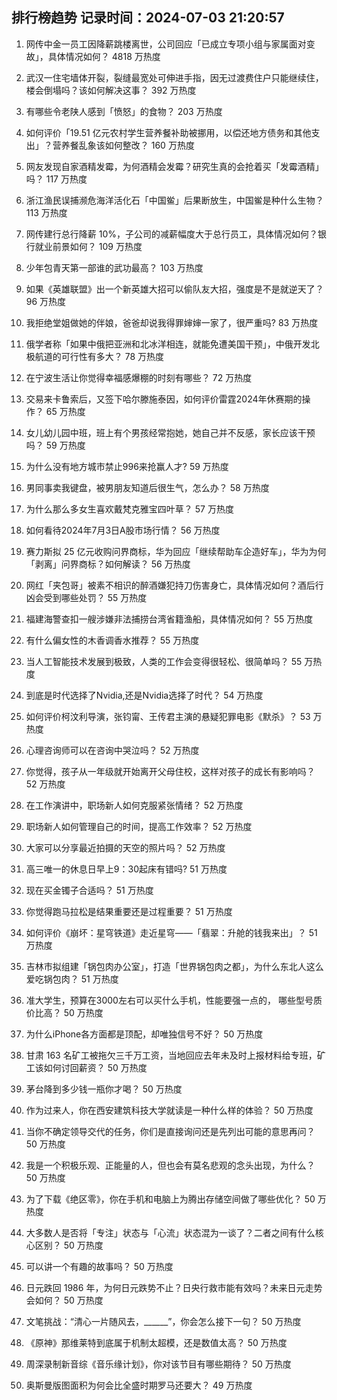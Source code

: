 
## 排行榜趋势 记录时间：2024-07-03 21:20:57
  
  1. 网传中金一员工因降薪跳楼离世，公司回应「已成立专项小组与家属面对变故」，具体情况如何？ 4818 万热度
    
  2. 武汉一住宅墙体开裂，裂缝最宽处可伸进手指，因无过渡费住户只能继续住，楼会倒塌吗？该如何解决这事？ 392 万热度
    
  3. 有哪些令老陕人感到「愤怒」的食物？ 203 万热度
    
  4. 如何评价「19.51 亿元农村学生营养餐补助被挪用，以偿还地方债务和其他支出」？营养餐乱象该如何整改？ 160 万热度
    
  5. 网友发现自家酒精发霉，为何酒精会发霉？研究生真的会抢着买「发霉酒精」吗？ 117 万热度
    
  6. 浙江渔民误捕濒危海洋活化石「中国鲎」后果断放生，中国鲎是种什么生物？ 113 万热度
    
  7. 网传建行总行降薪 10%，子公司的减薪幅度大于总行员工，具体情况如何？银行就业前景如何？ 109 万热度
    
  8. 少年包青天第一部谁的武功最高？ 103 万热度
    
  9. 如果《英雄联盟》出一个新英雄大招可以偷队友大招，强度是不是就逆天了？ 96 万热度
    
  10. 我拒绝堂姐做她的伴娘，爸爸却说我得罪婶婶一家了，很严重吗? 83 万热度
    
  11. 俄学者称「如果中俄把亚洲和北冰洋相连，就能免遭美国干预」，中俄开发北极航道的可行性有多大？ 78 万热度
    
  12. 在宁波生活让你觉得幸福感爆棚的时刻有哪些？ 72 万热度
    
  13. 交易来卡鲁索后，又签下哈尔滕施泰因，如何评价雷霆2024年休赛期的操作？ 65 万热度
    
  14. 女儿幼儿园中班，班上有个男孩经常抱她，她自己并不反感，家长应该干预吗？ 59 万热度
    
  15. 为什么没有地方城市禁止996来抢赢人才? 59 万热度
    
  16. 男同事卖我键盘，被男朋友知道后很生气，怎么办？ 58 万热度
    
  17. 为什么那么多女生喜欢戴梵克雅宝四叶草？ 57 万热度
    
  18. 如何看待2024年7月3日A股市场行情？ 56 万热度
    
  19. 赛力斯拟 25 亿元收购问界商标，华为回应「继续帮助车企造好车」，华为为何「剥离」问界商标？如何解读？ 56 万热度
    
  20. 网红「夹包哥」被素不相识的醉酒嫌犯持刀伤害身亡，具体情况如何？酒后行凶会受到哪些处罚？ 55 万热度
    
  21. 福建海警查扣一艘涉嫌非法捕捞台湾省籍渔船，具体情况如何？ 55 万热度
    
  22. 有什么偏女性的木香调香水推荐？ 55 万热度
    
  23. 当人工智能技术发展到极致，人类的工作会变得很轻松、很简单吗？ 55 万热度
    
  24. 到底是时代选择了Nvidia,还是Nvidia选择了时代？ 54 万热度
    
  25. 如何评价柯汶利导演，张钧甯、王传君主演的悬疑犯罪电影《默杀》？ 53 万热度
    
  26. 心理咨询师可以在咨询中哭泣吗？ 52 万热度
    
  27. 你觉得，孩子从一年级就开始离开父母住校，这样对孩子的成长有影响吗？ 52 万热度
    
  28. 在工作演讲中，职场新人如何克服紧张情绪？ 52 万热度
    
  29. 职场新人如何管理自己的时间，提高工作效率？ 52 万热度
    
  30. 大家可以分享最近拍摄的天空的照片吗？ 52 万热度
    
  31. 高三唯一的休息日早上9：30起床有错吗? 51 万热度
    
  32. 现在买金镯子合适吗？ 51 万热度
    
  33. 你觉得跑马拉松是结果重要还是过程重要？ 51 万热度
    
  34. 如何评价《崩坏：星穹铁道》走近星穹——「翡翠：升舱的钱我来出」？ 51 万热度
    
  35. 吉林市拟组建「锅包肉办公室」，打造「世界锅包肉之都」，为什么东北人这么爱吃锅包肉？ 51 万热度
    
  36. 准大学生，预算在3000左右可以买什么手机，性能要强一点的， 哪些型号质价比高？ 50 万热度
    
  37. 为什么iPhone各方面都是顶配，却唯独信号不好？ 50 万热度
    
  38. 甘肃 163 名矿工被拖欠三千万工资，当地回应去年未及时上报材料给专班，矿工该如何讨回薪资？ 50 万热度
    
  39. 茅台降到多少钱一瓶你才喝？ 50 万热度
    
  40. 作为过来人，你在西安建筑科技大学就读是一种什么样的体验？ 50 万热度
    
  41. 当你不确定领导交代的任务，你们是直接询问还是先列出可能的意思再问？ 50 万热度
    
  42. 我是一个积极乐观、正能量的人，但也会有莫名悲观的念头出现，为什么？ 50 万热度
    
  43. 为了下载《绝区零》，你在手机和电脑上为腾出存储空间做了哪些优化？ 50 万热度
    
  44. 大多数人是否将「专注」状态与「心流」状态混为一谈了？二者之间有什么核心区别？ 50 万热度
    
  45. 可以讲一个有趣的故事吗？ 50 万热度
    
  46. 日元跌回 1986 年，为何日元跌势不止？日央行救市能有效吗？未来日元走势会如何？ 50 万热度
    
  47. 文笔挑战：“清心一片随风去，______”，你会怎么接下一句？ 50 万热度
    
  48. 《原神》那维莱特到底属于机制太超模，还是数值太高？ 50 万热度
    
  49. 周深录制新音综《音乐缘计划》，你对该节目有哪些期待？ 50 万热度
    
  50. 奥斯曼版图面积为何会比全盛时期罗马还要大？ 49 万热度
    